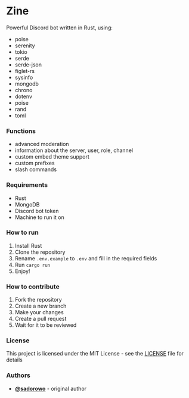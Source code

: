 # Zine

Powerful Discord bot written in Rust, using:
- poise
- serenity
- tokio
- serde
- serde-json
- figlet-rs
- sysinfo
- mongodb
- chrono
- dotenv
- poise
- rand
- toml

### Functions
- advanced moderation
- information about the server, user, role, channel
- custom embed theme support
- custom prefixes
- slash commands

### Requirements
- Rust
- MongoDB
- Discord bot token
- Machine to run it on

### How to run
1. Install Rust
2. Clone the repository
3. Rename `.env.example` to `.env` and fill in the required fields
4. Run `cargo run`
5. Enjoy!

### How to contribute
1. Fork the repository
2. Create a new branch
3. Make your changes
4. Create a pull request
5. Wait for it to be reviewed

### License
This project is licensed under the MIT License - see the [LICENSE](LICENSE) file for details

### Authors
- [**@sadorowo**](https://github.com/sadorowo) - original author